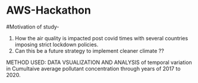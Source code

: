 # AWS-Hackathon
#Motivation of study- 
1. How the air quality is impacted post covid times with several countries imposing strict lockdown policies.
2. Can this be a future strategy to implement cleaner climate ??

METHOD USED:  DATA VSUALIZATION AND ANALYSIS of temporal variation in Cumultaive average pollutant concentration through years of 2017 to 2020. 


